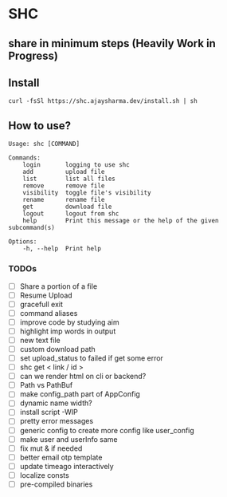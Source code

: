 # SHC

## share in minimum steps (Heavily Work in Progress)

## Install

```console
curl -fsSl https://shc.ajaysharma.dev/install.sh | sh
```

## How to use?

```console
Usage: shc [COMMAND]

Commands:
    login       logging to use shc
    add         upload file
    list        list all files
    remove      remove file
    visibility  toggle file's visibility
    rename      rename file
    get         download file
    logout      logout from shc
    help        Print this message or the help of the given subcommand(s)

Options:
    -h, --help  Print help
```

### TODOs

- [ ] Share a portion of a file
- [ ] Resume Upload
- [ ] gracefull exit
- [ ] command aliases
- [ ] improve code by studying aim
- [ ] highlight imp words in output
- [ ] new text file
- [ ] custom download path
- [ ] set upload_status to failed if get some error
- [ ] shc get < link / id >
- [ ] can we render html on cli or backend?
- [ ] Path vs PathBuf
- [ ] make config_path part of AppConfig
- [ ] dynamic name width?
- [ ] install script -WIP
- [ ] pretty error messages
- [ ] generic config to create more config like user_config
- [ ] make user and userInfo same
- [ ] fix mut & if needed
- [ ] better email otp template
- [ ] update timeago interactively
- [ ] localize consts
- [ ] pre-compiled binaries
